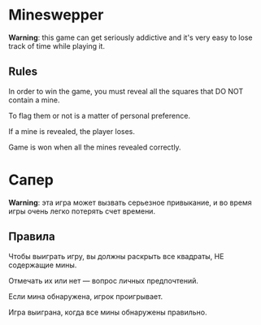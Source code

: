 # Mineswepper

**Warning**: this game can get seriously addictive and it's very easy to lose track of time while playing it.

## Rules
In order to win the game, you must reveal all the squares that DO NOT contain a mine.

To flag them or not is a matter of personal preference.

If a mine is revealed, the player loses.

Game is won when all the mines revealed correctly.


# Сапер

**Warning**: эта игра может вызвать серьезное привыкание, и во время игры очень легко потерять счет времени.

## Правила
Чтобы выиграть игру, вы должны раскрыть все квадраты, НЕ содержащие мины.

Отмечать их или нет — вопрос личных предпочтений.

Если мина обнаружена, игрок проигрывает.

Игра выиграна, когда все мины обнаружены правильно.
